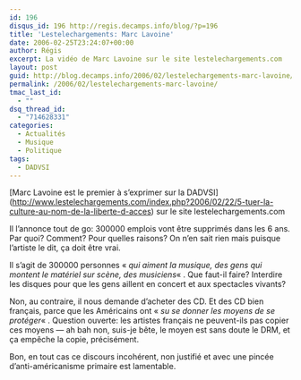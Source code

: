 ```yaml
---
id: 196
disqus_id: 196 http://regis.decamps.info/blog/?p=196
title: 'Lestelechargements: Marc Lavoine'
date: 2006-02-25T23:24:07+00:00
author: Régis
excerpt: La vidéo de Marc Lavoine sur le site lestelechargements.com
layout: post
guid: http://blog.decamps.info/2006/02/lestelechargements-marc-lavoine/
permalink: /2006/02/lestelechargements-marc-lavoine/
tmac_last_id:
  - ""
dsq_thread_id:
  - "714628331"
categories:
  - Actualités
  - Musique
  - Politique
tags:
  - DADVSI
---
```

\[Marc Lavoine est le premier à s’exprimer sur la DADVSI\](http://www.lestelechargements.com/index.php?2006/02/22/5-tuer-la-culture-au-nom-de-la-liberte-d-acces) sur le site lestelechargements.com

Il l’annonce tout de go: 300000 emplois vont être supprimés dans les 6 ans. Par quoi? Comment? Pour quelles raisons? On n’en sait rien mais puisque l’artiste le dit, ça doit être vrai.

Il s’agit de 300000 personnes « _qui aiment la musique, des gens qui montent le matériel sur scène, des musiciens_« . Que faut-il faire? Interdire les disques pour que les gens aillent en concert et aux spectacles vivants?

Non, au contraire, il nous demande d’acheter des CD. Et des CD bien français, parce que les Américains ont « _su se donner les moyens de se protéger_« . Question ouverte: les artistes français ne peuvent-ils pas copier ces moyens &#8212; ah bah non, suis-je bête, le moyen est sans doute le DRM, et ça empêche la copie, précisément.

Bon, en tout cas ce discours incohérent, non justifié et avec une pincée d’anti-américanisme primaire est lamentable.
